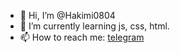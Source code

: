 - 👋 Hi, I’m @Hakimi0804
- 🌱 I’m currently learning js, css, html.
- 📫 How to reach me: [telegram](https://t.me/Hakimi0804)

<!---
Hakimi0804/Hakimi0804 is a ✨ special ✨ repository because its `README.md` (this file) appears on your GitHub profile.
You can click the Preview link to take a look at your changes.
--->
